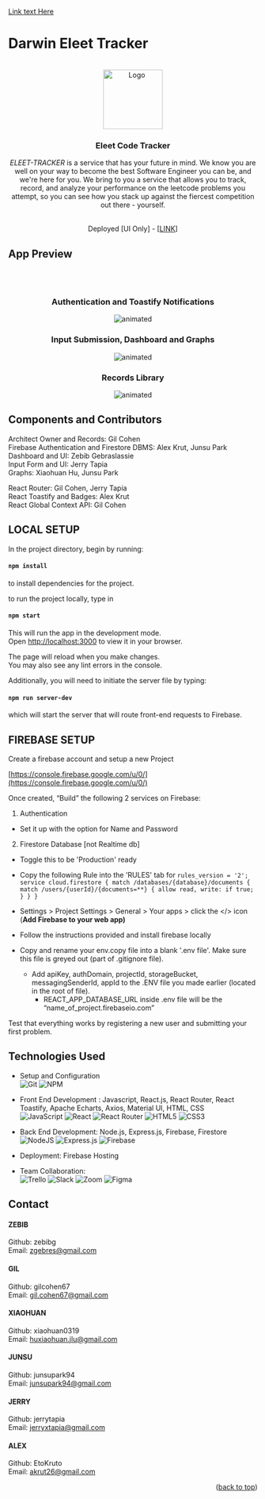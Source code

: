 [Link text Here](https://link-url-here.org)

# Darwin Eleet Tracker

<br />
<div align="center">
  <a href="https://github.com/Chicago-Deep-Dish/darwin-elite-tracker">
    <img src="src/assets/Darwin_Logo_transparent.png" alt="Logo" width="120" height="120">
  </a>

  <h3 align="center">Eleet Code Tracker</h3>

  <p align="center">
            <p><em>ELEET-TRACKER</em> is a service that has your future in mind. We know you are well on your way to become the best Software Engineer you can be, and we're here for you. We bring to you a service that allows you to track, record, and analyze your performance on the leetcode problems you attempt, so you can see how you stack up against the fiercest competition out there - yourself.</p>
<br>
 <span>Deployed [UI Only] - [<a href="http://darwin-eleet.netlify.app/">LINK</a>]</span>

  </p>
</div>


## App Preview
<br />
<div align="center"><br />
    <h3 align="center">Authentication and Toastify Notifications</h3>

  <img src="https://media.giphy.com/media/I2dca39UFSBktlNoDn/giphy.gif" alt="animated" /><br />
    <h3 align="center">Input Submission, Dashboard and Graphs</h3>

  <img src="https://media.giphy.com/media/dY8TebUTKbWDixb2tU/giphy.gif" alt="animated" /><br />
    <h3 align="center">Records Library</h3>

  <img src="https://media.giphy.com/media/lMAbvaeFIHkSC9docz/giphy.gif" alt="animated" /><br />
  </div>

## Components and Contributors

Architect Owner and Records: Gil Cohen  
Firebase Authentication and Firestore DBMS: Alex Krut, Junsu Park  
Dashboard and UI: Zebib Gebraslassie  
Input Form and UI: Jerry Tapia  
Graphs: Xiaohuan Hu, Junsu Park  

React Router: Gil Cohen, Jerry Tapia  
React Toastify and Badges: Alex Krut  
React Global Context API: Gil Cohen  

## LOCAL SETUP

In the project directory, begin by running:

#### `npm install`

to install dependencies for the project.

to run the project locally, type in 
#### `npm start`

This will run the app in the development mode.\
Open [http://localhost:3000](http://localhost:3000) to view it in your browser.

The page will reload when you make changes.\
You may also see any lint errors in the console.

Additionally, you will need to initiate the server file by typing: 
#### `npm run server-dev`

which will start the server that will route front-end requests to Firebase.

## FIREBASE SETUP

Create a firebase account and setup a new Project

[https://console.firebase.google.com/u/0/](https://console.firebase.google.com/u/0/)

Once created, “Build” the following 2 services on Firebase:

1. Authentication 
- Set it up with the option for Name and Password

 2. Firestore Database [not Realtime db]
- Toggle this to be 'Production' ready
- Copy the following Rule into the 'RULES' tab for 
`rules_version = '2';
service cloud.firestore {
match /databases/{database}/documents {
match /users/{userId}/{documents=**} {
allow read, write: if true;
}
}
}`
- Settings > Project Settings > General > Your apps > click the </> icon (****Add Firebase to your web app)****

- Follow the instructions provided and install firebase locally
- Copy and rename your env.copy file into a blank '.env file'. Make sure this file is greyed out (part of .gitignore file).
  - Add apiKey, authDomain, projectId, storageBucket, messagingSenderId, appId to the .ENV file you made earlier (located in the root of file).
    - REACT_APP_DATABASE_URL inside .env file will be the “name_of_project.firebaseio.com”

Test that everything works by registering a new user and submitting your first problem.


## Technologies Used

- Setup and Configuration \
![Git](https://img.shields.io/badge/git-%23F05033.svg?style=for-the-badge&logo=git&logoColor=white)
![NPM](https://img.shields.io/badge/NPM-%23000000.svg?style=for-the-badge&logo=npm&logoColor=white)

- Front End Development : Javascript, React.js, React Router, React Toastify, Apache Echarts, Axios, Material UI, HTML, CSS \
![JavaScript](https://img.shields.io/badge/javascript-%23323330.svg?style=for-the-badge&logo=javascript&logoColor=%23F7DF1E)
![React](https://img.shields.io/badge/react-%2320232a.svg?style=for-the-badge&logo=react&logoColor=%2361DAFB)
![React Router](https://img.shields.io/badge/React_Router-CA4245?style=for-the-badge&logo=react-router&logoColor=white)
![HTML5](https://img.shields.io/badge/html5-%23E34F26.svg?style=for-the-badge&logo=html5&logoColor=white)
![CSS3](https://img.shields.io/badge/css3-%231572B6.svg?style=for-the-badge&logo=css3&logoColor=white)

- Back End Development: Node.js, Express.js, Firebase, Firestore \
![NodeJS](https://img.shields.io/badge/node.js-6DA55F?style=for-the-badge&logo=node.js&logoColor=white)
![Express.js](https://img.shields.io/badge/express.js-%23404d59.svg?style=for-the-badge&logo=express&logoColor=%2361DAFB)
![Firebase](https://img.shields.io/badge/firebase-%23039BE5.svg?style=for-the-badge&logo=firebase)

- Deployment: Firebase Hosting

- Team Collaboration: \
![Trello](https://img.shields.io/badge/Trello-%23026AA7.svg?style=for-the-badge&logo=Trello&logoColor=white)
![Slack](https://img.shields.io/badge/Slack-4A154B?style=for-the-badge&logo=slack&logoColor=white)
![Zoom](https://img.shields.io/badge/Zoom-2D8CFF?style=for-the-badge&logo=zoom&logoColor=white)
![Figma](https://img.shields.io/badge/figma-%23F24E1E.svg?style=for-the-badge&logo=figma&logoColor=white)

## Contact

#### ZEBIB
Github: zebibg <br />
Email: zgebres@gmail.com

#### GIL
Github: gilcohen67 <br />
Email: gil.cohen67@gmail.com

#### XIAOHUAN
Github: xiaohuan0319 <br />
Email: huxiaohuan.jlu@gmail.com

#### JUNSU
Github: junsupark94 <br />
Email: junsupark94@gmail.com

#### JERRY 
Github: jerrytapia <br />
Email: jerryxtapia@gmail.com

#### ALEX
Github: EtoKruto <br />
Email: akrut26@gmail.com

<p align="right">(<a href="#top">back to top</a>)</p>
